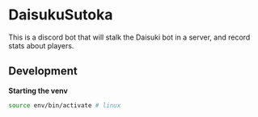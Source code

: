 # DaisukuSutoka

This is a discord bot that will stalk the Daisuki bot in a server, and record stats about players.


## Development

**Starting the venv**
```bash
source env/bin/activate # linux
```